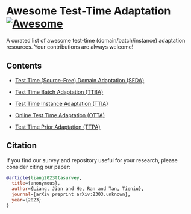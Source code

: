 # Awesome Test-Time Adaptation [![Awesome](https://awesome.re/badge.svg)](https://awesome.re)

A curated list of awesome test-time (domain/batch/instance) adaptation resources. Your contributions are always welcome!

## Contents
- [Test Time (Source-Free) Domain Adaptation (SFDA)](./TTA-SFDA.md)

- [Test Time Batch Adaptation (TTBA)](./TTA-TTBA.md/#Batch-level)

- [Test Time Instance Adaptation (TTIA)](./TTA-TTBA.md/#Instance-level)

- [Online Test Time Adaptation (OTTA)](./TTA-OTTA.md)

- [Test Time Prior Adaptation (TTPA)](./TTA-TTPA.md)

## Citation
If you find our survey and repository useful for your research, please consider citing our paper:
```bibtex
@article{liang2023ttasurvey,
  title={anonymous},
  author={Liang, Jian and He, Ran and Tan, Tieniu},
  journal={arXiv preprint arXiv:2303.unknown},
  year={2023}
}
```